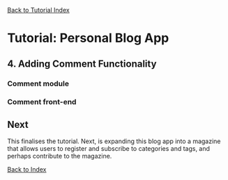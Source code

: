 [Back to Tutorial Index](./README.md)

# Tutorial: Personal Blog App

## 4. Adding Comment Functionality

### Comment module

### Comment front-end



## Next
This finalises the tutorial. Next, is expanding this blog app into a magazine that allows users to register and subscribe to categories and tags, and perhaps contribute to the magazine.

[Back to Index](../README.md)